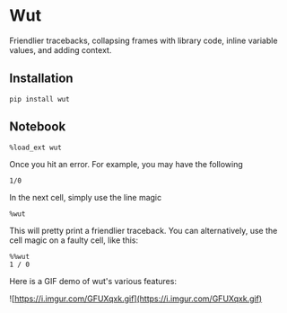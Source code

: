 # Wut

Friendlier tracebacks, collapsing frames with library code, inline variable values, and adding context.

## Installation

```
pip install wut
```

## Notebook

```
%load_ext wut
```

Once you hit an error. For example, you may have the following

```
1/0
```

In the next cell, simply use the line magic

```
%wut
```

This will pretty print a friendlier traceback. You can alternatively, use the cell magic on a faulty cell, like this:

```
%%wut
1 / 0
```

Here is a GIF demo of wut's various features:

![https://i.imgur.com/GFUXqxk.gif](https://i.imgur.com/GFUXqxk.gif)